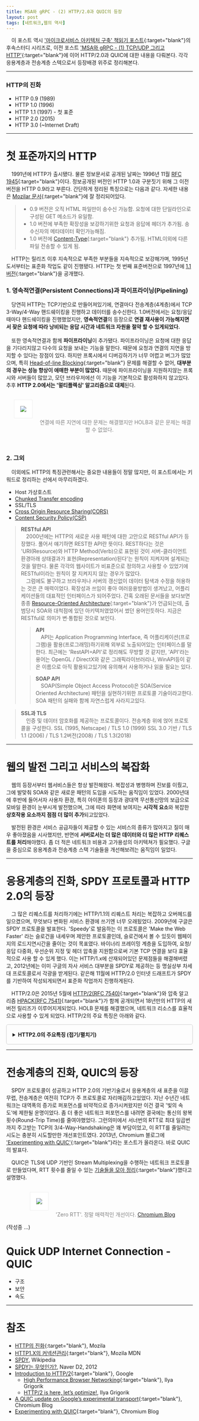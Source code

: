 ```yaml
---
title: MSA와 gRPC - (2) HTTP/2.0과 QUIC의 등장
layout: post
tags: [네트워크,웹의 역사]
---
```

　이 포스트 역시 ['마이크로서비스 아키텍처 구축' 책읽기 포스트]({{site.url}}/2022/01/26/Building-Microservices/){:target="blank"}의 후속스터디 시리즈로, 이전 포스트 ['MSA와 gRPC - (1) TCP/UDP 그리고 HTTP']({{site.url}}/2022/02/21/msa-and-grpc-1/){:target="blank"}에 이어 HTTP/2.0과 QUIC에 대한 내용을 다뤄본다. 각각 응용계층과 전송계층 스텍으로서 등장배경 위주로 정리해본다.
<!--more-->
<hr/>

### HTTP의 진화
- HTTP 0.9 (1989)
- HTTP 1.0 (1996)
- HTTP 1.1 (1997) - 첫 표준
- HTTP 2.0 (2015)
- HTTP 3.0 (~Internet Draft)
<hr/>


# 첫 표준까지의 HTTP
　1991년에 HTTP가 출시됐다. 물론 정보문서로 공개된 날짜는 1996년 11월 [RFC 1945](https://datatracker.ietf.org/doc/html/rfc1945){:target="blank"}이다. 정보공개된 버전인 HTTP 1.0과 구분짓기 위해 그 이전버전을 HTTP 0.9라고 부른다. 간단하게 정리된 특징으로는 다음과 같다. 자세한 내용은 [Mozilar 문서](https://developer.mozilla.org/ko/docs/Web/HTTP/Basics_of_HTTP/Evolution_of_HTTP#http1.0_%E2%80%93_%ED%99%95%EC%9E%A5%EC%84%B1_%EB%A7%8C%EB%93%A4%EA%B8%B0){:target="blank"}에 잘 정리되어있다.
>- 0.9 버전은 오직 HTML 파일만이 송수신 가능함. 요청에 대한 단일라인으로 구성된 GET 메소드가 유일함.
>- 1.0 버전에 부족한 확장성을 보강하기위한 요청과 응답에 헤더가 추가됨. 송수신자의 메타데이터 확인가능해짐.
>- 1.0 버전에 [Content-Type](https://developer.mozilla.org/ko/docs/Web/HTTP/Headers/Content-Type){:target="blank"} 추가됨. HTML이외에 다른 파일 전송할 수 있게 됨.


　HTTP는 릴리즈 이후 지속적으로 부족한 부분들을 지속적으로 보강해가며, 1995년도서부터는 표준화 작업도 같이 진행됐다. HTTP는 첫 번째 표준버전으로 1997년에 [1.1 버전](https://datatracker.ietf.org/doc/html/rfc2068){:target="blank"}을 공개했다.

### 1. 영속적연결(Persistent Connections)과 파이프라이닝(Pipelining)
　당연히 HTTP는 TCP기반으로 만들어져있기에, 연결마다 전송계층(4계층)에서 TCP 3-Way/4-Way 핸드쉐이킹을 진행하고 데이터를 송수신한다. 1.0버전에서는 요청/응답때마다 핸드쉐이킹을 진행했었지만, **영속적연결**의 등장으로 **연결 재사용이 가능해지면서 잦은 요청에 따라 낭비되는 응답 시간과 네트워크 자원을 절약 할 수 있게되었다.**<br/><br/>
　또한 영속적연결과 함께 **파이프라이닝**이 추가됐다. 파이프라이닝은 요청에 대한 응답을 기다리지않고 다수의 요청을 보내는 기능을 말한다. 때문에 요청과 연결의 지연을 방지할 수 있다는 장점이 있다. 하지만 프록시에서 디버깅하기가 너무 어렵고 버그가 많았으며, 특히 [Head-of-line Blocking](https://en.wikipedia.org/wiki/Head-of-line_blocking){:target="blank"} 문제를 해결할 수 없어, **대부분의 경우는 성능 향상이 애매한 부분이 많았다.** 때문에 파이프라이닝을 지원하지않는 프록시와 서버들이 많았고, 모던 브라우저에선 이 기능을 기본적으로 활성화하지 않고있다. 추후 **HTTP 2.0에서는 '멀티플렉싱' 알고리즘으로 대체**된다. 
<p align="center" style="color:gray">
  <img src="/public/img/msa-and-grpc-2-1.PNG" style="background-color:white;border:1px solid #eeeeee;padding: 1rem;margin:1rem;">
  연결에 따른 지연에 대한 문제는 해결했지만 HOLB과 같은 문제는 해결할 수 없었다.
</p>
<br/>


### 2. 그외
　이외에도 HTTP의 특징관련해서는 중요한 내용들이 정말 많지만, 이 포스트에서는 키워드로 정리하는 선에서 마무리하겠다.
- Host 가상호스트
- [Chunked Transfer encoding](https://en.wikipedia.org/wiki/Chunked_transfer_encoding)
- SSL/TLS
- [Cross Origin Resource Sharing(CORS)](https://developer.mozilla.org/en-US/docs/Glossary/CORS)
- [Content Security Policy(CSP)](https://developer.mozilla.org/en-US/docs/Web/HTTP/CSP)

> **RESTful API** <br/>
　2000년에는 HTTP의 새로운 사용 패턴에 대한 고안으로 RESTful API가 등장했다. 풀어서 얘기하면 REST한 API란 뜻이다. REST하다는 것은 'URI(Resource)와 HTTP Method(Verb)으로 표현된 것이 서버-클라이언트 환경아래 상태결과가 표현(Representation)된다'는 원칙이 지켜지며 설계되는 것을 말한다. 물론 각각의 웹사이트가 비표준으로 정의하고 사용할 수 있었기에 RESTful이라는 원칙이 잘 지켜지지 않는 경우가 많았다.<br/>
　그럼에도 불구하고 브라우저나 서버의 갱신없이 데이터 탐색과 수정을 허용하는 것은 큰 매력이었다. 확장성과 쓰임이 좋아 여러응용방법이 생겨났고, 어플리케이션들의 대표적인 인터페이스가 되어주었다. 간혹 오래된 문서들을 보다보면 종종 [Resource-Oriented Architecture](https://en.wikipedia.org/wiki/Resource-oriented_architecture){:target="blank"}가 언급되는데, 출범당시 SOA와 대척점에 있던 아키텍처였었어서 썼던 용어인듯하다. 지금은 RESTful로 의미가 변·통합된 것으로 보인다.
>> **API** <br/>
　API는 Application Programming Interface, 즉 어플리케이션(프로그램)을 활용(프로그래밍)하기위해 외부로 노출되어있는 인터페이스를 말한다. 최근에는 'RestAPI=API'로 정리해도 무방할 것 같지만, 'API'라는 용어는 OpenGL / DirectX와 같은 그래픽라이브러리나, WinAPI등이 같은 이름으로 아직 활용되고있기에 유의해서 사용하거나 읽을 필요는 있다.<br/>
>
>> **SOAP API** <br/>
　SOAP(Simple Object Access Protocol)은 SOA(Service Oriented Architecture) 패턴을 실현하기위한 프로토콜 기술이라고한다. SOA 패턴의 실패와 함께 자연스럽게 사라지고있다.

> **SSL과 TLS** <br/>
　인증 및 데이터 암호화를 제공하는 프로토콜이다. 전송계층 위에 얹어 프로토콜을 구성한다. SSL (1995, Netscape) / TLS 1.0 (1999) SSL 3.0 기반 / TLS 1.1 (2006) / TLS 1.2버전(2008) / TLS 1.3(2018)

<hr/>

# 웹의 발전 그리고 서비스의 복잡화
　웹의 등장서부터 웹서비스들은 항상 발전해왔다. 복잡성과 병행하며 진보를 이뤘고, 그에 발맞춰 SOA와 같은 새로운 패턴의 도입을 시도하는 움직임이 있었다. 2000년대에 후반에 들어서자 사용자 환경, 특히 아이폰의 등장과 광대역 무선통신망의 보급으로 모바일 환경이 눈부시게 발전했으며, 그에 따라 화면에 보여지는 **시각적 요소**와 복잡한 **상호작용 요소까지 점점 더 많이 추가**되고있었다.

　발전된 환경은 서비스 공급자들이 제공할 수 있는 서비스의 종류가 많아지고 질이 매우 좋아졌음을 시사했지만, 반면에 **서버로서는 더 많은 데이터와 더 많은 HTTP 리퀘스트를 처리**해야했다. 좀 더 적은 네트워크 비용과 고가용성의 아키텍쳐가 필요했다. 구글을 중심으로 응용계층과 전송계층 스택 기술들을 개선해보려는 움직임이 일었다.
<hr/>

# 응용계층의 진화, SPDY 프로토콜과 HTTP 2.0의 등장
　그 많은 리퀘스트를 처리하기에는 HTTP/1.1의 리퀘스트 처리는 복잡하고 오버헤드를 일으켰으며, 무엇보다 변화된 서비스 환경에 쓰기엔 너무 오래됬었다. 2009년에 구글은 SPDY 프로토콜을 발표한다. 'Speedy'로 발음하는 이 프로토콜은 'Make the Web Faster' 라는 슬로건을 내세우며 제안한 프로토콜인데, 슬로건에서 볼 수 있듯이 웹페이지의 로드지연시간을 줄이는 것이 목표였다. 바이너리 프레이밍 계층을 도입하여, 요청/응답 다중화, 우선순위 지정 및 헤더 압축을 지원함으로써 기본 TCP 연결을 보다 효율적으로 사용 할 수 있게 했다. 이는 HTTP/1.x에 산재되어있던 문제점들을 해결해버렸고, 2012년에는 이미 구글의 자사 서비스 대부분을 SPDY로 제공하는 등 명실상부 차세대 프로토콜로서 각광을 받게된다. 같은해 11월에 HTTP/2.0 인터넷 드래프트가 SPDY를 기반하여 작성되게되면서 표준화 작업까지 진행하게된다.

　HTTP/2.0은 2015년 5월에 [HTTP/2(RFC 7540)](https://datatracker.ietf.org/doc/html/rfc7540){:target="blank"}와 압축 알고리즘 [HPACK(RFC 7541)](https://datatracker.ietf.org/doc/html/rfc7541){:target="blank"}가 함께 공개되면서 18년만의 HTTP의 새 버전 릴리즈가 이루어지게되었다. HOLB 문제를 해결했으며, 네트워크 리소스를 효율적으로 사용할 수 있게 되었다. HTTP/2의 주요 특징은 아래와 같다.

<details style="border:1px solid #cdcdcd; padding:1rem;border-radius:0.3rem">
<summary style="cursor:pointer;font-weight:bold">HTTP2.0의 주요특징 (접기/펼치기)</summary>
<div markdown="1">
## HTTP 2.0의 주요 특징
　1.1에서는 Plain Text를 주고 받았지만, 2.0에서는 메세지/프레임 단위를 Stream으로 주고 받는다는 것이 큰 변경점이다.
- 바이너리 프레이밍(Binary Framing Layer): 클라-서버 소켓 인터페이스간의 새로운 인코딩 메커니즘을 구현한 계층임.
- 헤더필드 압축(Header Compression): HPACK 알고리즘의 적용으로 중복되는 필드가 제거되고 헤더 데이터를 압축함. 데이터의 크기가 85~88% 감소됨.
- 멀티플렉싱(Multiplexing): 동일한 연결에서 다중 동시 교환 허용함.
- 흐름제어(Flow Control): 리소스 사용량을 제어함. TCP의 흐름제어와 비슷하나, 응용계층단에서 필요한 내용들이 구현되어있음.
- 우선순위 지정 허용(Prioritization): 스트림에 종속성과 가중치를 부여하여 우선순위를 설정하는 기능임.
- 서버푸쉬(Server Push): 특정 클라이언트 요청에 대해 여러 응답을 보낼 수 있는 기능임.

[(Hypertext Transfer Protocol 버전 2, 초안 17)](https://tools.ietf.org/html/draft-ietf-httpbis-http2-17){:target="blank"}

<p align="center" style="color:gray">
  <img src="/public/img/binary_framing_layer01.svg" style="background-color:white;border:1px solid #eeeeee;padding: 1rem;margin:1rem;">
  <span>'Header' 프레임과 'Data' 프레임으로 나뉘어 정보를 교환한다. </span> <a href="https://developers.google.com/web/fundamentals/performance/http2#%EB%B0%94%EC%9D%B4%EB%84%88%EB%A6%AC_%ED%94%84%EB%A0%88%EC%9D%B4%EB%B0%8D_%EA%B3%84%EC%B8%B5" target="blank">구글 개발자 레퍼런스</a>
</p>

### 1. 용어정리: 스트림, 메시지, 프레임
- 스트림(Stream): 연결된 연결에 대한 양방향의 bytes 흐름. 메시지(들)를 전송함.
- 메시지(Message): 프레임의 완전한 하나의 시퀀스. 논리적 요청(Request)이나 응답(Response)에 매핑됨.
- 프레임(Frame): HTTP/2의 통신 최소단위. 각 프레임에는 프레임 헤더가 포함되는데, 프레임이 속하는 스트림을 식별할 수 있는 최소한의 내용을 담고있음.

<p align="center" style="color:gray">
  <img src="/public/img/streams_messages_frames01.svg" style="background-color:white;border:1px solid #eeeeee;padding: 1rem;margin:1rem;">
  <span>스트림에 기반하여 메시지를 주고받는다.</span> <a href="https://developers.google.com/web/fundamentals/performance/http2#%EB%B0%94%EC%9D%B4%EB%84%88%EB%A6%AC_%ED%94%84%EB%A0%88%EC%9D%B4%EB%B0%8D_%EA%B3%84%EC%B8%B5" target="blank">구글 개발자 레퍼런스</a>
</p>

### 2. 개선된 점
 - HOLB 개선: 멀티플렉싱 알고리즘 적용으로, 파일을 병렬로 보낼 수 있게됨. 이는 HOLB 문제를 해결 할 수 있게함.
 - 페이지로드 시간 개선: 헤더압축으로 인하여 헤더필드 크기로인한 부담을 줄일 수 있게되고, 이는 페이지 로드 시간을 개선시킴.
 - 적은 TCP 연결: 서버푸쉬 기능으로 불필요한 요청을 줄일 수 있고, 특히 멀티플렉싱 덕에 단 하나의 TCP 연결만으로 병렬처리가 가능해짐.

<p align="center" style="color:gray">
  <img src="/public/img/multiplexing01.svg" style="background-color:white;border:1px solid #eeeeee;padding: 1rem;margin:1rem;">
  <span>멀티플렉싱으로 HOLB 문제를 해결했다.</span> <a href="https://developers.google.com/web/fundamentals/performance/http2#%EB%B0%94%EC%9D%B4%EB%84%88%EB%A6%AC_%ED%94%84%EB%A0%88%EC%9D%B4%EB%B0%8D_%EA%B3%84%EC%B8%B5" target="blank">구글 개발자 레퍼런스</a>
</p>

</div>
</details>

<hr/>

# 전송계층의 진화, QUIC의 등장
　SPDY 프로토콜이 성공하고 HTTP 2.0의 기반기술로서 응용계층의 새 표준을 이끌무렵, 전송계층은 여전히 TCP가 주 프로토콜로 자리매김하고있었다. 지난 수년간 네트워크는 대역폭의 증가로 퍼포먼스를 비약적으로 증가시켜왔지만 이건 결국 '빛의 속도'에 제한될 운명이었다. 좀 더 좋은 네트워크 퍼포먼스를 내려면 결국에는 통신의 왕복횟수(Round-Trip Time)를 줄여야했었다. 그런의미에서 서너번의 RTT로 최대 일곱번까지 주고받는 TCP의 3/4-Way-Handshaking은 꽤 부담이었고, 이 RTT를 줄일려는 시도는 충분히 시도할만한 개선포인트였다. 2013년, Chromium 블로그에 ['Experimenting with QUIC'](https://blog.chromium.org/2013/06/experimenting-with-quic.html){:target="blank"}라는 포스트가 올라온다. 바로 QUIC의 발표다.

　QUIC은 TLS에 UDP 기반인 Stream Multiplexing을 수행하는 네트워크 프로토콜로 만들었다며, RTT 횟수를 줄일 수 있는 [기술들을 모아 정리](https://docs.google.com/a/chromium.org/document/d/1RNHkx_VvKWyWg6Lr8SZ-saqsQx7rFV-ev2jRFUoVD34){:target="blank"}했다고 설명했다.

<p align="center" style="color:gray">
  <img src="/public/img/0rtt-graphic.png" style="background-color:white;border:1px solid #eeeeee;padding: 1rem;margin:1rem;">
  <span>'Zero RTT'. 정말 매력적인 개선이다.</span> <a href="https://blog.chromium.org/2015/04/a-quic-update-on-googles-experimental.html" target="blank">Chromium Blog</a>
</p>

(작성중 ...)

# Quick UDP Internet Connection - QUIC
- 구조
- 보안
- 속도

<hr/>

# 참조
* [HTTP의 진화](https://developer.mozilla.org/en/docs/Web/HTTP/Basics_of_HTTP/Evolution_of_HTTP){:target="blank"}, Mozila
* [HTTP1.X의 커넥션관리](https://developer.mozilla.org/ko/docs/Web/HTTP/Connection_management_in_HTTP_1.x){:target="blank"}, Mozila MDN
* [SPDY](https://ko.wikipedia.org/wiki/SPDY), Wikipedia
* [SPDY는 무엇인가?](https://d2.naver.com/helloworld/140351), Naver D2, 2012
* [Introduction to HTTP/2](https://developers.google.com/web/fundamentals/performance/http2){:target="blank"}, Google
    - [High Performance Browser Networking](https://www.oreilly.com/library/view/high-performance-browser/9781449344757/){:target="blank"}, Ilya Grigorik
    - [HTTP/2 is here, let’s optimize!](https://docs.google.com/presentation/d/1r7QXGYOLCh4fcUq0jDdDwKJWNqWK1o4xMtYpKZCJYjM/edit#slide=id.g4ec7b01d4_5_150), Ilya Grigorik
* [A QUIC update on Google’s experimental transport](https://blog.chromium.org/2015/04/a-quic-update-on-googles-experimental.html){:target="blank"}, Chromium Blog
* [Experimenting with QUIC](https://blog.chromium.org/2013/06/experimenting-with-quic.html){:target="blank"}, Chromium Blog